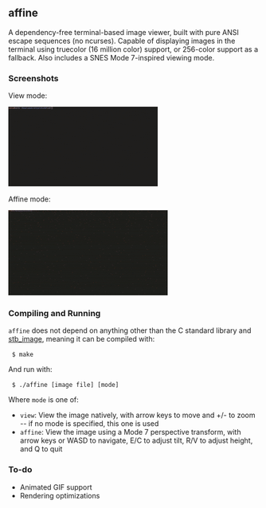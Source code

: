 ## affine

A dependency-free terminal-based image viewer, built with pure ANSI escape sequences (no ncurses).  Capable of displaying images in the terminal using truecolor (16 million color) support, or 256-color support as a fallback.  Also includes a SNES Mode 7-inspired viewing mode.

### Screenshots

View mode:

![View mode](https://github.com/Cubified/affine/blob/main/screenshots/view.gif)

Affine mode:

![Affine mode](https://github.com/Cubified/affine/blob/main/screenshots/affine.gif)

### Compiling and Running

`affine` does not depend on anything other than the C standard library and [stb_image](https://github.com/nothings/stb), meaning it can be compiled with:

     $ make

And run with:

     $ ./affine [image file] [mode]

Where `mode` is one of:

- `view`:  View the image natively, with arrow keys to move and +/- to zoom -- if no mode is specified, this one is used
- `affine`:  View the image using a Mode 7 perspective transform, with arrow keys or WASD to navigate, E/C to adjust tilt, R/V to adjust height, and Q to quit

### To-do
- Animated GIF support
- Rendering optimizations
